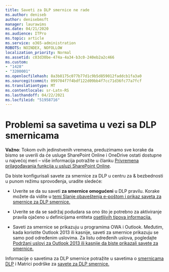 ```yaml
---
title: Saveti za DLP smernice ne rade
ms.author: deniseb
author: denisebmsft
manager: laurawims
ms.date: 04/21/2020
ms.audience: ITPro
ms.topic: article
ms.service: o365-administration
ROBOTS: NOINDEX, NOFOLLOW
localization_priority: Normal
ms.assetid: c03d30be-474a-4a34-b3c0-240eb2a2c466
ms.custom:
- "1428"
- "3200001"
ms.openlocfilehash: 8a3b8175c077b77d1c9b5d859012faddcb1fa3a0
ms.sourcegitcommit: 099704f7f4bdf122d09bb4f7cc71d36fc77a7fcf
ms.translationtype: MT
ms.contentlocale: sr-Latn-RS
ms.lasthandoff: 04/22/2021
ms.locfileid: "51958716"
---
```

# <a name="dlp-policy-tip-issues"></a>Problemi sa savetima u vezi sa DLP smernicama

**Važno**: Tokom ovih jedinstvenih vremena, preduzimamo sve korake da bismo se uverili da će usluge SharePoint Online i OneDrive ostati dostupne u najvećoj meri – više informacija potražite u članku [Privremena prilagođavanja funkcija u usluzi SharePoint Online](https://aka.ms/ODSPAdjustments).

Da biste konfigurisali savete za smernice za DLP u centru za & bezbednosti u punom režimu sprovođenja, uradite sledeće:

- Uverite se da su saveti **za smernice omogućeni** u DLP pravilu. Korake možete da vidite u [temi Slanje obaveštenja e-poštom i prikaz saveta za smernice za DLP smernice.](https://docs.microsoft.com/microsoft-365/compliance/use-notifications-and-policy-tips)

- Uverite se da se sadržaj podudara sa ono što je potrebno za aktiviranje pravila ojačeno u definicijama entiteta [osetljivih tipova informacija.](https://docs.microsoft.com/microsoft-365/compliance/sensitive-information-type-entity-definitions)

- Saveti za smernice se prikazuju u programima OWA i Outlook. Međutim, kada koristite Outlook 2013 ili kasnije, saveti za smernice prikazuju se samo pod određenim uslovima. Za listu određenih uslova, pogledajte [Podržani uslovi za Outlook 2013 ili kasnije da biste prikazali savete za smernice.](https://docs.microsoft.com/microsoft-365/compliance/use-notifications-and-policy-tips)

Informacije o savetima za DLP smernice potražite u savetima o [smernicama DLP](https://docs.microsoft.com/microsoft-365/compliance/dlp-policy-tips-reference?view=o365-worldwide#support-matrix-for-dlp-policy-tips-across-microsoft-apps) i Matrici podrške za [savete za DLP smernice.](https://docs.microsoft.com/microsoft-365/compliance/dlp-policy-tips-reference?view=o365-worldwide#support-matrix-for-dlp-policy-tips-across-microsoft-apps)